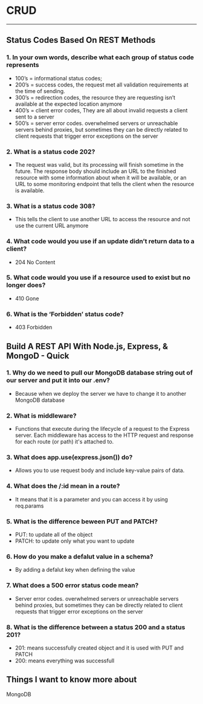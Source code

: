 # CRUD

-----

## Status Codes Based On REST Methods

### 1. In your own words, describe what each group of status code represents

- 100’s = informational status codes;
- 200’s = success codes, the request met all validation requirements at the time of sending.
- 300’s = redirection codes, the resource they are requesting isn’t available at the expected location anymore
- 400’s = client error codes, They are all about invalid requests a client sent to a server
- 500’s = server error codes. overwhelmed servers or unreachable servers behind proxies, but sometimes they can be directly related to client requests that trigger error exceptions on the server

### 2. What is a status code 202?

- The request was valid, but its processing will finish sometime in the future. The response body should include an URL to the finished resource with some information about when it will be available, or an URL to some monitoring endpoint that tells the client when the resource is available.

### 3. What is a status code 308?

- This tells the client to use another URL to access the resource and not use the current URL anymore

### 4. What code would you use if an update didn’t return data to a client?

- 204 No Content

### 5. What code would you use if a resource used to exist but no longer does?

- 410 Gone

### 6. What is the ‘Forbidden’ status code?

- 403 Forbidden

## Build A REST API With Node.js, Express, & MongoD - Quick

### 1. Why do we need to pull our MongoDB database string out of our server and put it into our .env?

- Because when we deploy the server we have to change it to another MongoDB database

### 2. What is middleware?

- Functions that execute during the lifecycle of a request to the Express server. Each middleware has access to the HTTP request and response for each route (or path) it's attached to.

### 3. What does app.use(express.json()) do?

- Allows you to use request body and include key-value pairs of data.

### 4. What does the /:id mean in a route?

- It means that it is a parameter and you can access it by using req.params

### 5. What is the difference beween PUT and PATCH?

- PUT: to update all of the object
- PATCH: to update only what you want to update

### 6. How do you make a defalut value in a schema?

- By adding a defalut key when defining the value

### 7. What does a 500 error status code mean?

- Server error codes. overwhelmed servers or unreachable servers behind proxies, but sometimes they can be directly related to client requests that trigger error exceptions on the server

### 8. What is the difference between a status 200 and a status 201?

- 201: means successfully created object and it is used with PUT and PATCH
- 200: means everything was successfull

## Things I want to know more about

MongoDB
